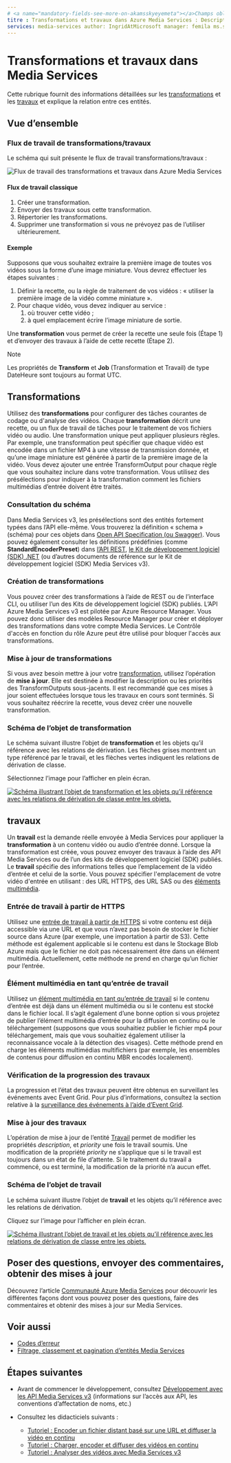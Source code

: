 ```yaml
---
# <a name="mandatory-fields-see-more-on-akamsskyeyemeta"></a>Champs obligatoires. En savoir plus sur aka.ms/skyeye/meta.
titre : Transformations et travaux dans Azure Media Services : Description d’Azure Media Services : Les transformations décrivent les règles de traitement de vos vidéos dans Azure Media Services.
services: media-services author: IngridAtMicrosoft manager: femila ms.service: media-services ms.topic: conceptual ms.date: 03/22/2021 ms.author: inhenkel
---
```


# <a name="transforms-and-jobs-in-media-services"></a>Transformations et travaux dans Media Services

Cette rubrique fournit des informations détaillées sur les [transformations](/rest/api/media/transforms) et les [travaux](/rest/api/media/jobs) et explique la relation entre ces entités.

## <a name="overview"></a>Vue d’ensemble

### <a name="transformsjobs-workflow"></a>Flux de travail de transformations/travaux

Le schéma qui suit présente le flux de travail transformations/travaux :

![Flux de travail des transformations et travaux dans Azure Media Services](./media/encoding/transforms-jobs.png)

#### <a name="typical-workflow"></a>Flux de travail classique

1. Créer une transformation.
2. Envoyer des travaux sous cette transformation.
3. Répertorier les transformations.
4. Supprimer une transformation si vous ne prévoyez pas de l’utiliser ultérieurement.

#### <a name="example"></a>Exemple

Supposons que vous souhaitez extraire la première image de toutes vos vidéos sous la forme d’une image miniature. Vous devrez effectuer les étapes suivantes :

1. Définir la recette, ou la règle de traitement de vos vidéos : « utiliser la première image de la vidéo comme miniature ».
2. Pour chaque vidéo, vous devez indiquer au service :
    1. où trouver cette vidéo ;
    2. à quel emplacement écrire l’image miniature de sortie.

Une **transformation** vous permet de créer la recette une seule fois (Étape 1) et d’envoyer des travaux à l’aide de cette recette (Étape 2).

> [!NOTE]
> Les propriétés de **Transform** et **Job** (Transformation et Travail) de type DateHeure sont toujours au format UTC.

## <a name="transforms"></a>Transformations

Utilisez des **transformations** pour configurer des tâches courantes de codage ou d'analyse des vidéos. Chaque **transformation** décrit une recette, ou un flux de travail de tâches pour le traitement de vos fichiers vidéo ou audio. Une transformation unique peut appliquer plusieurs règles. Par exemple, une transformation peut spécifier que chaque vidéo est encodée dans un fichier MP4 à une vitesse de transmission donnée, et qu’une image miniature est générée à partir de la première image de la vidéo. Vous devez ajouter une entrée TransformOutput pour chaque règle que vous souhaitez inclure dans votre transformation. Vous utilisez des présélections pour indiquer à la transformation comment les fichiers multimédias d’entrée doivent être traités.

### <a name="viewing-schema"></a>Consultation du schéma

Dans Media Services v3, les présélections sont des entités fortement typées dans l’API elle-même. Vous trouverez la définition « schema » (schéma) pour ces objets dans [Open API Specification (ou Swagger)](https://github.com/Azure/azure-rest-api-specs/tree/master/specification/mediaservices/resource-manager/Microsoft.Media/stable/2018-07-01). Vous pouvez également consulter les définitions prédéfinies (comme **StandardEncoderPreset**) dans [l’API REST](/rest/api/media/transforms/createorupdate#standardencoderpreset), [le Kit de développement logiciel (SDK) .NET](/dotnet/api/microsoft.azure.management.media.models.standardencoderpreset) (ou d’autres documents de référence sur le Kit de développement logiciel (SDK) Media Services v3).

### <a name="creating-transforms"></a>Création de transformations

Vous pouvez créer des transformations à l’aide de REST ou de l’interface CLI, ou utiliser l’un des Kits de développement logiciel (SDK) publiés. L’API Azure Media Services v3 est pilotée par Azure Resource Manager. Vous pouvez donc utiliser des modèles Resource Manager pour créer et déployer des transformations dans votre compte Media Services. Le Contrôle d'accès en fonction du rôle Azure peut être utilisé pour bloquer l'accès aux transformations.

### <a name="updating-transforms"></a>Mise à jour de transformations

Si vous avez besoin mettre à jour votre [transformation](/rest/api/media/transforms), utilisez l’opération de **mise à jour**. Elle est destinée à modifier la description ou les priorités des TransformOutputs sous-jacents. Il est recommandé que ces mises à jour soient effectuées lorsque tous les travaux en cours sont terminés. Si vous souhaitez réécrire la recette, vous devez créer une nouvelle transformation.

### <a name="transform-object-diagram"></a>Schéma de l’objet de transformation

Le schéma suivant illustre l’objet de **transformation** et les objets qu’il référence avec les relations de dérivation. Les flèches grises montrent un type référencé par le travail, et les flèches vertes indiquent les relations de dérivation de classe.

Sélectionnez l’image pour l’afficher en plein écran.  

[![Schéma illustrant l’objet de transformation et les objets qu’il référence avec les relations de dérivation de classe entre les objets.](./media/api-diagrams/transform-small.png)](./media/api-diagrams/transform-large.png#lightbox)

## <a name="jobs"></a>travaux

Un **travail** est la demande réelle envoyée à Media Services pour appliquer la **transformation** à un contenu vidéo ou audio d’entrée donné. Lorsque la transformation est créée, vous pouvez envoyer des travaux à l’aide des API Media Services ou de l’un des kits de développement logiciel (SDK) publiés. Le **travail** spécifie des informations telles que l’emplacement de la vidéo d’entrée et celui de la sortie. Vous pouvez spécifier l'emplacement de votre vidéo d'entrée en utilisant : des URL HTTPS, des URL SAS ou des [éléments multimédia](/rest/api/media/assets).  

### <a name="job-input-from-https"></a>Entrée de travail à partir de HTTPS

Utilisez une [entrée de travail à partir de HTTPS](job-input-from-http-how-to.md) si votre contenu est déjà accessible via une URL et que vous n’avez pas besoin de stocker le fichier source dans Azure (par exemple, une importation à partir de S3). Cette méthode est également applicable si le contenu est dans le Stockage Blob Azure mais que le fichier ne doit pas nécessairement être dans un élément multimédia. Actuellement, cette méthode ne prend en charge qu’un fichier pour l’entrée.

### <a name="asset-as-job-input"></a>Élément multimédia en tant qu’entrée de travail

Utilisez un [élément multimédia en tant qu’entrée de travail](job-input-from-local-file-how-to.md) si le contenu d’entrée est déjà dans un élément multimédia ou si le contenu est stocké dans le fichier local. Il s’agit également d’une bonne option si vous projetez de publier l’élément multimédia d’entrée pour la diffusion en continu ou le téléchargement (supposons que vous souhaitiez publier le fichier mp4 pour téléchargement, mais que vous souhaitiez également utiliser la reconnaissance vocale à la détection des visages). Cette méthode prend en charge les éléments multimédias multifichiers (par exemple, les ensembles de contenus pour diffusion en continu MBR encodés localement).

### <a name="checking-job-progress"></a>Vérification de la progression des travaux

La progression et l’état des travaux peuvent être obtenus en surveillant les événements avec Event Grid. Pour plus d’informations, consultez la section relative à la [surveillance des événements à l’aide d’Event Grid](monitoring/job-state-events-cli-how-to.md).

### <a name="updating-jobs"></a>Mise à jour des travaux

L’opération de mise à jour de l’entité [Travail](/rest/api/media/jobs) permet de modifier les propriétés *description*, et *priority* une fois le travail soumis. Une modification de la propriété *priority* ne s’applique que si le travail est toujours dans un état de file d’attente. Si le traitement du travail a commencé, ou est terminé, la modification de la priorité n’a aucun effet.

### <a name="job-object-diagram"></a>Schéma de l’objet de travail

Le schéma suivant illustre l’objet de **travail** et les objets qu’il référence avec les relations de dérivation.

Cliquez sur l’image pour l’afficher en plein écran.  

[![Schéma illustrant l’objet de travail et les objets qu’il référence avec les relations de dérivation de classe entre les objets.](./media/api-diagrams/job-small.png)](./media/api-diagrams/job-large.png#lightbox)

## <a name="ask-questions-give-feedback-get-updates"></a>Poser des questions, envoyer des commentaires, obtenir des mises à jour

Découvrez l’article [Communauté Azure Media Services](media-services-community.md) pour découvrir les différentes façons dont vous pouvez poser des questions, faire des commentaires et obtenir des mises à jour sur Media Services.

## <a name="see-also"></a>Voir aussi

* [Codes d’erreur](/rest/api/media/jobs/get#joberrorcode)
* [Filtrage, classement et pagination d’entités Media Services](filter-order-page-entitites-how-to.md)

## <a name="next-steps"></a>Étapes suivantes

- Avant de commencer le développement, consultez [Développement avec les API Media Services v3](media-services-apis-overview.md) (informations sur l’accès aux API, les conventions d’affectation de noms, etc.)
- Consultez les didacticiels suivants :

    - [Tutoriel : Encoder un fichier distant basé sur une URL et diffuser la vidéo en continu](stream-files-tutorial-with-rest.md)
    - [Tutoriel : Charger, encoder et diffuser des vidéos en continu](stream-files-tutorial-with-api.md)
    - [Tutoriel : Analyser des vidéos avec Media Services v3](analyze-videos-tutorial.md)

